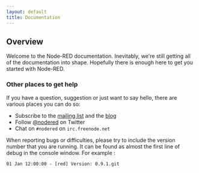 ```yaml
---
layout: default
title: Documentation
---
```

## Overview

Welcome to the Node-RED documentation. Inevitably, we're still getting all of
the documentation into shape. Hopefully there is enough here to get you
started with Node-RED.

### Other places to get help

If you have a question, suggestion or just want to say hello, there are various
places you can do so:

 - Subscribe to the [mailing list](https://groups.google.com/forum/#!forum/node-red)
   and the [blog](http://blog.nodered.org)
 - Follow [@nodered](http://twitter.com/nodered) on Twitter
 - Chat on `#nodered` on `irc.freenode.net`

When reporting bugs or difficulties, please try to include the version number that
you are running. It can be found as almost the first line of debug in the console window. For example :

    01 Jan 12:00:00 - [red] Version: 0.9.1.git
